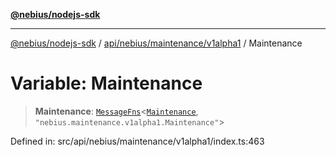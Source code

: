 [**@nebius/nodejs-sdk**](../../../../../README.md)

---

[@nebius/nodejs-sdk](../../../../../README.md) / [api/nebius/maintenance/v1alpha1](../README.md) / Maintenance

# Variable: Maintenance

> **Maintenance**: [`MessageFns`](../../../../../runtime/protos/core/interfaces/MessageFns.md)\<[`Maintenance`](../interfaces/Maintenance.md), `"nebius.maintenance.v1alpha1.Maintenance"`\>

Defined in: src/api/nebius/maintenance/v1alpha1/index.ts:463
